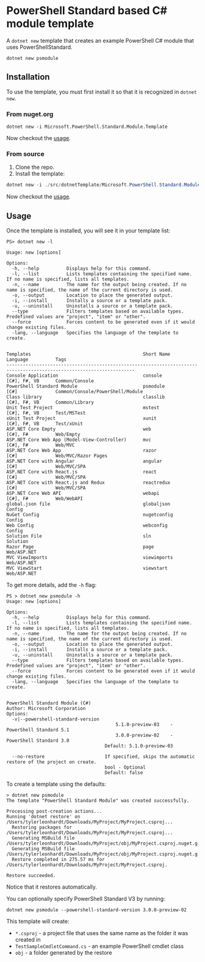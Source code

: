 # PowerShell Standard based C# module template

A `dotnet new` template that creates an example PowerShell C# module that uses PowerShellStandard.

```
dotnet new psmodule
```

## Installation

To use the template, you must first install it so that it is recognized in `dotnet new`.

### From nuget.org

```
dotnet new -i Microsoft.PowerShell.Standard.Module.Template
```

Now checkout the [usage](#usage).

### From source

1. Clone the repo.
2. Install the template:

```powershell
dotnet new -i ./src/dotnetTemplate/Microsoft.PowerShell.Standard.Module.Template/Microsoft.PowerShell.Standard.Module.Template
```

Now checkout the [usage](#usage).

## Usage

Once the template is installed, you will see it in your template list:

```
PS> dotnet new -l

Usage: new [options]

Options:
  -h, --help          Displays help for this command.
  -l, --list          Lists templates containing the specified name. If no name is specified, lists all templates.
  -n, --name          The name for the output being created. If no name is specified, the name of the current directory is used.
  -o, --output        Location to place the generated output.
  -i, --install       Installs a source or a template pack.
  -u, --uninstall     Uninstalls a source or a template pack.
  --type              Filters templates based on available types. Predefined values are "project", "item" or "other".
  --force             Forces content to be generated even if it would change existing files.
  -lang, --language   Specifies the language of the template to create.


Templates                                         Short Name       Language          Tags
---------------------------------------------------------------------------------------------------------------------
Console Application                               console          [C#], F#, VB      Common/Console
PowerShell Standard Module                        psmodule         [C#]              Common/Console/PowerShell/Module
Class library                                     classlib         [C#], F#, VB      Common/Library
Unit Test Project                                 mstest           [C#], F#, VB      Test/MSTest
xUnit Test Project                                xunit            [C#], F#, VB      Test/xUnit
ASP.NET Core Empty                                web              [C#], F#          Web/Empty
ASP.NET Core Web App (Model-View-Controller)      mvc              [C#], F#          Web/MVC
ASP.NET Core Web App                              razor            [C#]              Web/MVC/Razor Pages
ASP.NET Core with Angular                         angular          [C#]              Web/MVC/SPA
ASP.NET Core with React.js                        react            [C#]              Web/MVC/SPA
ASP.NET Core with React.js and Redux              reactredux       [C#]              Web/MVC/SPA
ASP.NET Core Web API                              webapi           [C#], F#          Web/WebAPI
global.json file                                  globaljson                         Config
NuGet Config                                      nugetconfig                        Config
Web Config                                        webconfig                          Config
Solution File                                     sln                                Solution
Razor Page                                        page                               Web/ASP.NET
MVC ViewImports                                   viewimports                        Web/ASP.NET
MVC ViewStart                                     viewstart                          Web/ASP.NET
```

To get more details, add the `-h` flag:

```
PS > dotnet new psmodule -h
Usage: new [options]

Options:
  -h, --help          Displays help for this command.
  -l, --list          Lists templates containing the specified name. If no name is specified, lists all templates.
  -n, --name          The name for the output being created. If no name is specified, the name of the current directory is used.
  -o, --output        Location to place the generated output.
  -i, --install       Installs a source or a template pack.
  -u, --uninstall     Uninstalls a source or a template pack.
  --type              Filters templates based on available types. Predefined values are "project", "item" or "other".
  --force             Forces content to be generated even if it would change existing files.
  -lang, --language   Specifies the language of the template to create.


PowerShell Standard Module (C#)
Author: Microsoft Corporation
Options:
  -v|--powershell-standard-version
                                        5.1.0-preview-03    - PowerShell Standard 5.1
                                        3.0.0-preview-02    - PowerShell Standard 3.0
                                    Default: 5.1.0-preview-03

  --no-restore                      If specified, skips the automatic restore of the project on create.
                                    bool - Optional
                                    Default: false
```

To create a template using the defaults:

```
> dotnet new psmodule
The template "PowerShell Standard Module" was created successfully.

Processing post-creation actions...
Running 'dotnet restore' on /Users/tylerleonhardt/Downloads/MyProject/MyProject.csproj...
  Restoring packages for /Users/tylerleonhardt/Downloads/MyProject/MyProject.csproj...
  Generating MSBuild file /Users/tylerleonhardt/Downloads/MyProject/obj/MyProject.csproj.nuget.g.props.
  Generating MSBuild file /Users/tylerleonhardt/Downloads/MyProject/obj/MyProject.csproj.nuget.g.targets.
  Restore completed in 275.57 ms for /Users/tylerleonhardt/Downloads/MyProject/MyProject.csproj.

Restore succeeded.
```

Notice that it restores automatically.

You can optionally specify PowerShell Standard V3 by running:

```
dotnet new psmodule --powershell-standard-version 3.0.0-preview-02
```

This template will create:

* `*.csproj` - a project file that uses the same name as the folder it was created in
* `TestSampleCmdletCommand.cs` - an example PowerShell cmdlet class
* `obj` - a folder generated by the restore